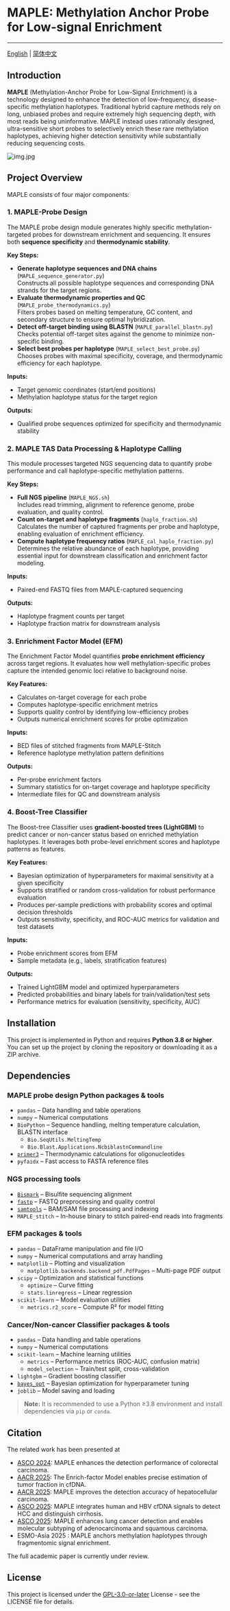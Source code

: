 # MAPLE: Methylation Anchor Probe for Low-signal Enrichment

---

[English](./README.md) | [简体中文](./README_zh.md)

## Introduction

**MAPLE** (Methylation-Anchor Probe for Low-Signal Enrichment) is a technology designed to enhance the detection of low-frequency, disease-specific methylation haplotypes. Traditional hybrid capture methods rely on long, unbiased probes and require extremely high sequencing depth, with most reads being uninformative. MAPLE instead uses rationally designed, ultra-sensitive short probes to selectively enrich these rare methylation haplotypes, achieving higher detection sensitivity while substantially reducing sequencing costs.

![img.jpg](imgs/probe_design.jpg)

## Project Overview

MAPLE consists of four major components:

### 1. MAPLE-Probe Design
The MAPLE probe design module generates highly specific methylation-targeted probes for downstream enrichment and sequencing. It ensures both **sequence specificity** and **thermodynamic stability**.

**Key Steps:**
- **Generate haplotype sequences and DNA chains** (`MAPLE_sequence_generator.py`)  
  Constructs all possible haplotype sequences and corresponding DNA strands for the target regions.
- **Evaluate thermodynamic properties and QC** (`MAPLE_probe_thermodynamics.py`)  
  Filters probes based on melting temperature, GC content, and secondary structure to ensure optimal hybridization.
- **Detect off-target binding using BLASTN** (`MAPLE_parallel_blastn.py`)  
  Checks potential off-target sites against the genome to minimize non-specific binding.
- **Select best probes per haplotype** (`MAPLE_select_best_probe.py`)  
  Chooses probes with maximal specificity, coverage, and thermodynamic efficiency for each haplotype.

**Inputs:**  
- Target genomic coordinates (start/end positions)  
- Methylation haplotype status for the target region  

**Outputs:**  
- Qualified probe sequences optimized for specificity and thermodynamic stability

### 2. MAPLE TAS Data Processing & Haplotype Calling
This module processes targeted NGS sequencing data to quantify probe performance and call haplotype-specific methylation patterns.

**Key Steps:**
- **Full NGS pipeline** (`MAPLE_NGS.sh`)  
  Includes read trimming, alignment to reference genome, probe evaluation, and quality control.
- **Count on-target and haplotype fragments** (`haplo_fraction.sh`)  
  Calculates the number of captured fragments per probe and haplotype, enabling evaluation of enrichment efficiency.
- **Compute haplotype frequency ratios** (`MAPLE_cal_haplo_fraction.py`)  
  Determines the relative abundance of each haplotype, providing essential input for downstream classification and enrichment factor modeling.

**Inputs:**  
- Paired-end FASTQ files from MAPLE-captured sequencing  

**Outputs:**  
- Haplotype fragment counts per target  
- Haplotype fraction matrix for downstream analysis  

### 3. Enrichment Factor Model (EFM)
The Enrichment Factor Model quantifies **probe enrichment efficiency** across target regions. It evaluates how well methylation-specific probes capture the intended genomic loci relative to background noise.  

**Key Features:**
- Calculates on-target coverage for each probe  
- Computes haplotype-specific enrichment metrics  
- Supports quality control by identifying low-efficiency probes  
- Outputs numerical enrichment scores for probe optimization  

**Inputs:**  
- BED files of stitched fragments from MAPLE-Stitch  
- Reference haplotype methylation pattern definitions  

**Outputs:**  
- Per-probe enrichment factors  
- Summary statistics for on-target coverage and haplotype specificity  
- Intermediate files for QC and downstream analysis  

### 4. Boost-Tree Classifier
The Boost-tree Classifier uses **gradient-boosted trees (LightGBM)** to predict cancer or non-cancer status based on enriched methylation haplotypes. It leverages both probe-level enrichment scores and haplotype patterns as features.  

**Key Features:**
- Bayesian optimization of hyperparameters for maximal sensitivity at a given specificity  
- Supports stratified or random cross-validation for robust performance evaluation  
- Produces per-sample predictions with probability scores and optimal decision thresholds  
- Outputs sensitivity, specificity, and ROC-AUC metrics for validation and test datasets  

**Inputs:**  
- Probe enrichment scores from EFM  
- Sample metadata (e.g., labels, stratification features)  

**Outputs:**  
- Trained LightGBM model and optimized hyperparameters  
- Predicted probabilities and binary labels for train/validation/test sets  
- Performance metrics for evaluation (sensitivity, specificity, AUC)  

## Installation
This project is implemented in Python and requires **Python 3.8 or higher**. You can set up the project by cloning the repository or downloading it as a ZIP archive.

## Dependencies
### MAPLE probe design Python packages & tools
- `pandas` – Data handling and table operations
- `numpy` – Numerical computations
- `BioPython` – Sequence handling, melting temperature calculation, BLASTN interface
  - `Bio.SeqUtils.MeltingTemp`
  - `Bio.Blast.Applications.NcbiblastnCommandline`
- [`primer3`](https://libnano.github.io/primer3-py/)  – Thermodynamic calculations for oligonucleotides
- `pyfaidx` – Fast access to FASTA reference files


### NGS processing tools
- [`Bismark`](https://www.bioinformatics.babraham.ac.uk/projects/bismark/) – Bisulfite sequencing alignment  
- [`fastp`](https://github.com/OpenGene/fastp) – FASTQ preprocessing and quality control  
- [`samtools`](http://www.htslib.org/) – BAM/SAM file processing and indexing  
- `MAPLE_stitch` – In-house binary to stitch paired-end reads into fragments  

### EFM packages & tools
- `pandas` – DataFrame manipulation and file I/O
- `numpy` – Numerical computations and array handling
- `matplotlib` – Plotting and visualization
  - `matplotlib.backends.backend_pdf.PdfPages` – Multi-page PDF output
- `scipy` – Optimization and statistical functions
  - `optimize` – Curve fitting
  - `stats.linregress` – Linear regression
- `scikit-learn` – Model evaluation utilities
  - `metrics.r2_score` – Compute R² for model fitting


### Cancer/Non-cancer Classifier packages & tools
- `pandas` – Data handling and table operations
- `numpy` – Numerical computations
- `scikit-learn` – Machine learning utilities
  - `metrics` – Performance metrics (ROC-AUC, confusion matrix)
  - `model_selection` – Train/test split, cross-validation
- `lightgbm` – Gradient boosting classifier
- [`bayes_opt`](https://github.com/bayesian-optimization/BayesianOptimization) – Bayesian optimization for hyperparameter tuning
- `joblib` – Model saving and loading

> **Note:** It is recommended to use a Python ≥3.8 environment and install dependencies via `pip` or `conda`.

## Citation
The related work has been presented at 
- [ASCO 2024](https://ascopubs.org/doi/abs/10.1200/JCO.2024.42.16_suppl.10547): MAPLE enhances the detection performance of colorectal carcinoma.
- [AACR 2025](https://aacrjournals.org/cancerres/article/85/8_Supplement_1/3712/757105): The Enrich-factor Model enables precise estimation of tumor fraction in cfDNA.
- [AACR 2025](https://aacrjournals.org/cancerres/article/85/8_Supplement_1/4577/760270): MAPLE improves the detection accuracy of hepatocellular carcinoma.
- [ASCO 2025](https://ascopubs.org/doi/abs/10.1200/JCO.2025.43.16_suppl.4136): MAPLE integrates human and HBV cfDNA signals to detect HCC and distinguish cirrhosis.
- [ASCO 2025](https://ascopubs.org/doi/abs/10.1200/JCO.2025.43.16_suppl.8057): MAPLE enhances lung cancer detection and enables molecular subtyping of adenocarcinoma and squamous carcinoma.
- ESMO-Asia 2025 : MAPLE anchors methylation haplotypes through fragmentomic signal enrichment.

The full academic paper is currently under review.


## License
This project is licensed under the [GPL-3.0-or-later](LICENSE) License - see the LICENSE file for details.